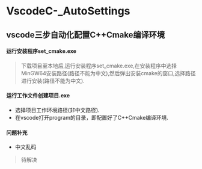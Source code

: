 # VscodeC-_AutoSettings
## vscode三步自动化配置C++Cmake编译环境
#### 运行安装程序set_cmake.exe
> 下载项目至本地后,运行安装程序set_cmake.exe,在安装程序中选择MinGW64安装路径(路径不能为中文),然后弹出安装cmake的窗口,选择路径进行安装(路径不能为中文).
#### 运行工作文件创建项目.exe
- 选择项目工作环境路径(非中文路径).
- 在vscode打开program的目录，即配置好了C++Cmake编译环境.
#### 问题补充
- 中文乱码
> 待解决
